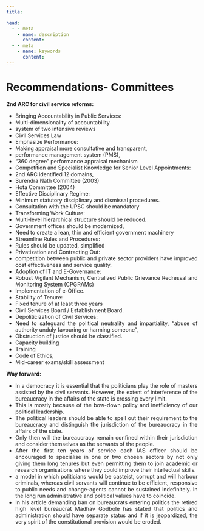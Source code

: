 ```yaml
---
title:  

head:
  - - meta
    - name: description
      content: 
  - - meta
    - name: keywords
      content: 
---
```


<div style="text-align: justify">
<div class="select-none font-serif text-sm font-normal tracking-wide">

# Recommendations- Committees

**2nd ARC for civil service reforms:**

-   Bringing Accountability in Public Services:
-   Multi-dimensionality of accountability
-   system of two intensive reviews
-   Civil Services Law
-   Emphasize Performance:
-   Making appraisal more consultative and transparent,
-   performance management system (PMS),
-   “360 degree” performance appraisal mechanism
-   Competition and Specialist Knowledge for Senior Level Appointments:
-   2nd ARC identified 12 domains,
-   Surendra Nath Committee (2003)
-   Hota Committee (2004)
-   Effective Disciplinary Regime:
-   Minimum statutory disciplinary and dismissal procedures.
-   Consultation with the UPSC should be mandatory
-   Transforming Work Culture:
-   Multi-level hierarchical structure should be reduced.
-   Government offices should be modernized,
-   Need to create a lean, thin and efficient government machinery
-   Streamline Rules and Procedures:
-   Rules should be updated, simplified
-   Privatization and Contracting Out:
-   competition between public and private sector providers have improved cost effectiveness and service quality.
-   Adoption of IT and E-Governance:
-   Robust Vigilant Mechanism, Centralized Public Grievance Redressal and Monitoring System (CPGRAMs)
-   Implementation of e-Office.
-   Stability of Tenure:
-   Fixed tenure of at least three years
-   Civil Services Board / Establishment Board.
-   Depoliticization of Civil Services:
-   Need to safeguard the political neutrality and impartiality, “abuse of authority unduly favouring or harming someone”,
-   Obstruction of justice should be classified.
-   Capacity building
-   Training
-   Code of Ethics,
-   Mid-career exams/skill assessment

**Way forward:**

-   In a democracy it is essential that the politicians play the role of masters assisted by the civil servants. However, the extent of interference of the bureaucracy in the affairs of the state is crossing every limit.
-   This is mostly because of the bow-down policy and inefficiency of our political leadership.
-   The political leaders should be able to spell out their requirement to the bureaucracy and distinguish the jurisdiction of the bureaucracy in the affairs of the state.
-   Only then will the bureaucracy remain confined within their jurisdiction and consider themselves as the servants of the people.
-   After the first ten years of service each IAS officer should be encouraged to specialise in one or two chosen sectors by not only giving them long tenures but even permitting them to join academic or research organisations where they could improve their intellectual skills.
-   a model in which politicians would be casteist, corrupt and will harbour criminals, whereas civil servants will continue to be efficient, responsive to public needs and change-agents cannot be sustained indefinitely. In the long run administrative and political values have to coincide.
-   In his article demanding ban on bureaucrats entering politics the retired high level bureaucrat Madhav Godbole has stated that politics and administration should have separate status and if it is jeopardized, the very spirit of the constitutional provision would be eroded.








</div>
</div>